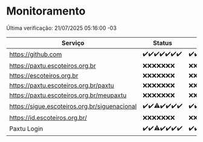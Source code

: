 # Monitoramento

Última verificação: 21/07/2025 05:16:00 -03

|Serviço|Status|Últimas 24h|
|---|---|---|
|https://github.com|<span title="2025-07-14: OK=23">✔️</span><span title="2025-07-15: OK=23">✔️</span><span title="2025-07-16: OK=23">✔️</span><span title="2025-07-17: OK=23">✔️</span><span title="2025-07-18: OK=23">✔️</span><span title="2025-07-19: OK=23">✔️</span><span title="2025-07-20: OK=7">✔️</span>|<span title="20/07/2025 06:09:00 -03 : 200">✔️</span><span title="20/07/2025 07:10:00 -03 : 200">✔️</span><span title="20/07/2025 08:07:00 -03 : 200">✔️</span><span title="20/07/2025 09:17:00 -03 : 200">✔️</span><span title="20/07/2025 10:23:00 -03 : 200">✔️</span><span title="20/07/2025 11:08:00 -03 : 200">✔️</span><span title="20/07/2025 12:09:00 -03 : 200">✔️</span><span title="20/07/2025 13:11:00 -03 : 200">✔️</span><span title="20/07/2025 14:08:00 -03 : 200">✔️</span><span title="20/07/2025 15:12:00 -03 : 200">✔️</span><span title="20/07/2025 16:07:00 -03 : 200">✔️</span><span title="20/07/2025 17:10:00 -03 : 200">✔️</span><span title="20/07/2025 18:08:00 -03 : 200">✔️</span><span title="20/07/2025 19:09:00 -03 : 200">✔️</span><span title="20/07/2025 20:09:00 -03 : 200">✔️</span><span title="20/07/2025 21:56:00 -03 : 200">✔️</span><span title="20/07/2025 23:59:00 -03 : 200">✔️</span><span title="21/07/2025 01:03:00 -03 : 200">✔️</span><span title="21/07/2025 02:18:00 -03 : 200">✔️</span><span title="21/07/2025 03:16:00 -03 : 200">✔️</span><span title="21/07/2025 04:18:00 -03 : 200">✔️</span><span title="21/07/2025 05:16:00 -03 : 200">✔️</span>|
|https://paxtu.escoteiros.org.br|<span title="2025-07-14: Falhas=23">❌</span><span title="2025-07-15: Falhas=23">❌</span><span title="2025-07-16: Falhas=23">❌</span><span title="2025-07-17: Falhas=23">❌</span><span title="2025-07-18: Falhas=23">❌</span><span title="2025-07-19: Falhas=23">❌</span><span title="2025-07-20: Falhas=7">❌</span>|<span title="20/07/2025 06:09:00 -03 : 403">❌</span><span title="20/07/2025 07:10:00 -03 : 403">❌</span><span title="20/07/2025 08:07:00 -03 : 403">❌</span><span title="20/07/2025 09:17:00 -03 : 403">❌</span><span title="20/07/2025 10:23:00 -03 : 403">❌</span><span title="20/07/2025 11:08:00 -03 : 403">❌</span><span title="20/07/2025 12:09:00 -03 : 403">❌</span><span title="20/07/2025 13:11:00 -03 : 403">❌</span><span title="20/07/2025 14:08:00 -03 : 403">❌</span><span title="20/07/2025 15:12:00 -03 : 403">❌</span><span title="20/07/2025 16:07:00 -03 : 403">❌</span><span title="20/07/2025 17:10:00 -03 : 403">❌</span><span title="20/07/2025 18:08:00 -03 : 403">❌</span><span title="20/07/2025 19:09:00 -03 : 403">❌</span><span title="20/07/2025 20:09:00 -03 : 403">❌</span><span title="20/07/2025 21:56:00 -03 : 403">❌</span><span title="20/07/2025 23:59:00 -03 : 403">❌</span><span title="21/07/2025 01:03:00 -03 : 403">❌</span><span title="21/07/2025 02:18:00 -03 : 403">❌</span><span title="21/07/2025 03:16:00 -03 : 403">❌</span><span title="21/07/2025 04:18:00 -03 : 403">❌</span><span title="21/07/2025 05:16:00 -03 : 403">❌</span>|
|https://escoteiros.org.br|<span title="2025-07-14: Falhas=23">❌</span><span title="2025-07-15: Falhas=23">❌</span><span title="2025-07-16: Falhas=23">❌</span><span title="2025-07-17: Falhas=23">❌</span><span title="2025-07-18: Falhas=23">❌</span><span title="2025-07-19: Falhas=23">❌</span><span title="2025-07-20: Falhas=7">❌</span>|<span title="20/07/2025 06:09:00 -03 : 403">❌</span><span title="20/07/2025 07:10:00 -03 : 403">❌</span><span title="20/07/2025 08:07:00 -03 : 403">❌</span><span title="20/07/2025 09:17:00 -03 : 403">❌</span><span title="20/07/2025 10:23:00 -03 : 403">❌</span><span title="20/07/2025 11:08:00 -03 : 403">❌</span><span title="20/07/2025 12:09:00 -03 : 403">❌</span><span title="20/07/2025 13:11:00 -03 : 403">❌</span><span title="20/07/2025 14:08:00 -03 : 403">❌</span><span title="20/07/2025 15:12:00 -03 : 403">❌</span><span title="20/07/2025 16:07:00 -03 : 403">❌</span><span title="20/07/2025 17:10:00 -03 : 403">❌</span><span title="20/07/2025 18:08:00 -03 : 403">❌</span><span title="20/07/2025 19:09:00 -03 : 403">❌</span><span title="20/07/2025 20:09:00 -03 : 403">❌</span><span title="20/07/2025 21:56:00 -03 : 403">❌</span><span title="20/07/2025 23:59:00 -03 : 403">❌</span><span title="21/07/2025 01:03:00 -03 : 403">❌</span><span title="21/07/2025 02:18:00 -03 : 403">❌</span><span title="21/07/2025 03:16:00 -03 : 403">❌</span><span title="21/07/2025 04:18:00 -03 : 403">❌</span><span title="21/07/2025 05:16:00 -03 : 403">❌</span>|
|https://paxtu.escoteiros.org.br/paxtu|<span title="2025-07-14: Falhas=23">❌</span><span title="2025-07-15: Falhas=23">❌</span><span title="2025-07-16: Falhas=23">❌</span><span title="2025-07-17: Falhas=23">❌</span><span title="2025-07-18: Falhas=23">❌</span><span title="2025-07-19: Falhas=23">❌</span><span title="2025-07-20: Falhas=7">❌</span>|<span title="20/07/2025 06:09:00 -03 : 403">❌</span><span title="20/07/2025 07:10:00 -03 : 403">❌</span><span title="20/07/2025 08:07:00 -03 : 403">❌</span><span title="20/07/2025 09:17:00 -03 : 403">❌</span><span title="20/07/2025 10:23:00 -03 : 403">❌</span><span title="20/07/2025 11:08:00 -03 : 403">❌</span><span title="20/07/2025 12:09:00 -03 : 403">❌</span><span title="20/07/2025 13:11:00 -03 : 403">❌</span><span title="20/07/2025 14:08:00 -03 : 403">❌</span><span title="20/07/2025 15:12:00 -03 : 403">❌</span><span title="20/07/2025 16:07:00 -03 : 403">❌</span><span title="20/07/2025 17:10:00 -03 : 403">❌</span><span title="20/07/2025 18:08:00 -03 : 403">❌</span><span title="20/07/2025 19:09:00 -03 : 403">❌</span><span title="20/07/2025 20:09:00 -03 : 403">❌</span><span title="20/07/2025 21:56:00 -03 : 403">❌</span><span title="20/07/2025 23:59:00 -03 : 403">❌</span><span title="21/07/2025 01:03:00 -03 : 403">❌</span><span title="21/07/2025 02:18:00 -03 : 403">❌</span><span title="21/07/2025 03:16:00 -03 : 403">❌</span><span title="21/07/2025 04:18:00 -03 : 403">❌</span><span title="21/07/2025 05:16:00 -03 : 403">❌</span>|
|https://paxtu.escoteiros.org.br/meupaxtu|<span title="2025-07-14: Falhas=23">❌</span><span title="2025-07-15: Falhas=23">❌</span><span title="2025-07-16: Falhas=23">❌</span><span title="2025-07-17: Falhas=23">❌</span><span title="2025-07-18: Falhas=23">❌</span><span title="2025-07-19: Falhas=23">❌</span><span title="2025-07-20: Falhas=7">❌</span>|<span title="20/07/2025 06:09:00 -03 : 403">❌</span><span title="20/07/2025 07:10:00 -03 : 403">❌</span><span title="20/07/2025 08:07:00 -03 : 403">❌</span><span title="20/07/2025 09:17:00 -03 : 403">❌</span><span title="20/07/2025 10:23:00 -03 : 403">❌</span><span title="20/07/2025 11:08:00 -03 : 403">❌</span><span title="20/07/2025 12:09:00 -03 : 403">❌</span><span title="20/07/2025 13:11:00 -03 : 403">❌</span><span title="20/07/2025 14:08:00 -03 : 403">❌</span><span title="20/07/2025 15:12:00 -03 : 403">❌</span><span title="20/07/2025 16:07:00 -03 : 403">❌</span><span title="20/07/2025 17:10:00 -03 : 403">❌</span><span title="20/07/2025 18:08:00 -03 : 403">❌</span><span title="20/07/2025 19:09:00 -03 : 403">❌</span><span title="20/07/2025 20:09:00 -03 : 403">❌</span><span title="20/07/2025 21:56:00 -03 : 403">❌</span><span title="20/07/2025 23:59:00 -03 : 403">❌</span><span title="21/07/2025 01:03:00 -03 : 403">❌</span><span title="21/07/2025 02:18:00 -03 : 403">❌</span><span title="21/07/2025 03:16:00 -03 : 403">❌</span><span title="21/07/2025 04:18:00 -03 : 403">❌</span><span title="21/07/2025 05:16:00 -03 : 403">❌</span>|
|https://sigue.escoteiros.org.br/siguenacional|<span title="2025-07-14: OK=23">✔️</span><span title="2025-07-15: OK=23">✔️</span><span title="2025-07-16: OK=22, Falhas=1">⚠️</span><span title="2025-07-17: OK=23">✔️</span><span title="2025-07-18: OK=23">✔️</span><span title="2025-07-19: OK=23">✔️</span><span title="2025-07-20: OK=7">✔️</span>|<span title="20/07/2025 06:09:00 -03 : 200">✔️</span><span title="20/07/2025 07:10:00 -03 : 200">✔️</span><span title="20/07/2025 08:07:00 -03 : 200">✔️</span><span title="20/07/2025 09:17:00 -03 : 200">✔️</span><span title="20/07/2025 10:23:00 -03 : 200">✔️</span><span title="20/07/2025 11:08:00 -03 : 200">✔️</span><span title="20/07/2025 12:09:00 -03 : 200">✔️</span><span title="20/07/2025 13:11:00 -03 : 200">✔️</span><span title="20/07/2025 14:08:00 -03 : 200">✔️</span><span title="20/07/2025 15:12:00 -03 : 200">✔️</span><span title="20/07/2025 16:07:00 -03 : 200">✔️</span><span title="20/07/2025 17:10:00 -03 : 200">✔️</span><span title="20/07/2025 18:08:00 -03 : 200">✔️</span><span title="20/07/2025 19:09:00 -03 : 200">✔️</span><span title="20/07/2025 20:09:00 -03 : 200">✔️</span><span title="20/07/2025 21:56:00 -03 : 200">✔️</span><span title="20/07/2025 23:59:00 -03 : 200">✔️</span><span title="21/07/2025 01:03:00 -03 : 200">✔️</span><span title="21/07/2025 02:18:00 -03 : 200">✔️</span><span title="21/07/2025 03:16:00 -03 : 200">✔️</span><span title="21/07/2025 04:18:00 -03 : 200">✔️</span><span title="21/07/2025 05:16:00 -03 : 200">✔️</span>|
|https://id.escoteiros.org.br/|<span title="2025-07-14: Falhas=23">❌</span><span title="2025-07-15: Falhas=23">❌</span><span title="2025-07-16: Falhas=23">❌</span><span title="2025-07-17: Falhas=23">❌</span><span title="2025-07-18: Falhas=23">❌</span><span title="2025-07-19: Falhas=23">❌</span><span title="2025-07-20: Falhas=7">❌</span>|<span title="20/07/2025 06:09:00 -03 : 403">❌</span><span title="20/07/2025 07:10:00 -03 : 403">❌</span><span title="20/07/2025 08:07:00 -03 : 403">❌</span><span title="20/07/2025 09:17:00 -03 : 403">❌</span><span title="20/07/2025 10:23:00 -03 : 403">❌</span><span title="20/07/2025 11:08:00 -03 : 403">❌</span><span title="20/07/2025 12:09:00 -03 : 403">❌</span><span title="20/07/2025 13:11:00 -03 : 403">❌</span><span title="20/07/2025 14:08:00 -03 : 403">❌</span><span title="20/07/2025 15:12:00 -03 : 403">❌</span><span title="20/07/2025 16:07:00 -03 : 403">❌</span><span title="20/07/2025 17:10:00 -03 : 403">❌</span><span title="20/07/2025 18:08:00 -03 : 403">❌</span><span title="20/07/2025 19:09:00 -03 : 403">❌</span><span title="20/07/2025 20:09:00 -03 : 403">❌</span><span title="20/07/2025 21:56:00 -03 : 403">❌</span><span title="20/07/2025 23:59:00 -03 : 403">❌</span><span title="21/07/2025 01:03:00 -03 : 403">❌</span><span title="21/07/2025 02:18:00 -03 : 403">❌</span><span title="21/07/2025 03:16:00 -03 : 403">❌</span><span title="21/07/2025 04:18:00 -03 : 403">❌</span><span title="21/07/2025 05:16:00 -03 : 403">❌</span>|
|Paxtu Login|<span title="2025-07-14: OK=23">✔️</span><span title="2025-07-15: OK=23">✔️</span><span title="2025-07-16: OK=22, Falhas=1">⚠️</span><span title="2025-07-17: OK=23">✔️</span><span title="2025-07-18: OK=23">✔️</span><span title="2025-07-19: OK=23">✔️</span><span title="2025-07-20: OK=7">✔️</span>|<span title="20/07/2025 06:09:00 -03 : 200">✔️</span><span title="20/07/2025 07:10:00 -03 : 200">✔️</span><span title="20/07/2025 08:07:00 -03 : 200">✔️</span><span title="20/07/2025 09:17:00 -03 : 200">✔️</span><span title="20/07/2025 10:23:00 -03 : 200">✔️</span><span title="20/07/2025 11:08:00 -03 : 200">✔️</span><span title="20/07/2025 12:09:00 -03 : 200">✔️</span><span title="20/07/2025 13:11:00 -03 : 200">✔️</span><span title="20/07/2025 14:08:00 -03 : 200">✔️</span><span title="20/07/2025 15:12:00 -03 : 200">✔️</span><span title="20/07/2025 16:07:00 -03 : 200">✔️</span><span title="20/07/2025 17:10:00 -03 : 200">✔️</span><span title="20/07/2025 18:08:00 -03 : 200">✔️</span><span title="20/07/2025 19:09:00 -03 : 200">✔️</span><span title="20/07/2025 20:09:00 -03 : 200">✔️</span><span title="20/07/2025 21:56:00 -03 : 200">✔️</span><span title="20/07/2025 23:59:00 -03 : 200">✔️</span><span title="21/07/2025 01:03:00 -03 : 200">✔️</span><span title="21/07/2025 02:18:00 -03 : 200">✔️</span><span title="21/07/2025 03:16:00 -03 : 200">✔️</span><span title="21/07/2025 04:18:00 -03 : 200">✔️</span><span title="21/07/2025 05:16:00 -03 : 200">✔️</span>|
